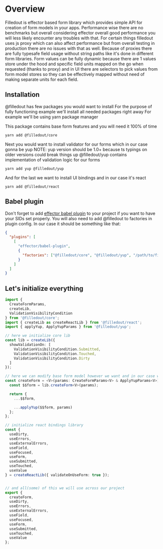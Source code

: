 # Overview

Filledout is effector based form library which provides simple API for creation of form models in your apps.
Performance wise there are no benchmarks but overall considering effector overall good performance you will less likely encounter any troubles with that. 
For certain things filledout uses js proxy which can also affect performance but from overall testing in production there are no issues with that as well.
Because of proxies there are fully typesafe field usage without string paths like it's done in different form libraries. 
Form values can be fully dynamic because there are 1 values store under the hood and specific field units mapped on the go when requested (thanks to proxy) and in UI there are selectors to pick values from form model stores so they can be effectively mapped without need of making separate units for each field.

## Installation

@filledout has few packages you would want to install
For the purpose of fully functioning example we'll install all needed packages right away
For example we'll be using yarn package manager

This package contains base form features and you will need it 100% of time

```
yarn add @filledout/core 
```

Next you would want to install validator for our forms which in our case gonna be yup
NOTE: yup version should be 1.0+ because ts typings on older versions could break things up
@filledout/yup contains implementation of validation logic for our forms

```
yarn add yup @filledout/yup
```

And for the last we want to install UI bindings and in our case it's react 

```
yarn add @filledout/react
```

## Babel plugin

Don't forget to add [effector babel plugin](https://effector.dev/docs/api/effector/babel-plugin) to your project if you want to have your SIDs set properly. 
You will also need to add @filledout to factories in plugin config. In our case it should be something like that:

```json
{
  "plugins": [
    [
      "effector/babel-plugin",
      {
        "factories": ["@filledout/core", "@filledout/yup", "/path/to/file/where/you/call/createLib"]
      }
    ]
  ]
}
```

## Let's initialize everything

```typescript
import {
  CreateFormParams,
  createLib,
  ValidationVisibilityCondition
} from '@filledout/core';
import { createLib as createReactLib } from '@filledout/react';
import { applyYup, ApplyYupParams } from '@filledout/yup';

// here we initialize core lib
const lib = createLib({
  showValidationOn: [
    ValidationVisibilityCondition.Submitted,
    ValidationVisibilityCondition.Touched,
    ValidationVisibilityCondition.Dirty
  ]
});

// here we can modify base form model however we want and in our case we just add yup validator
const createForm = <V>(params: CreateFormParams<V> & ApplyYupParams<V>) => {
  const $$form = lib.createForm<V>(params);

  return {
    ...$$form,

    ...applyYup($$form, params)
  };
};

// initialize react bindings library
const {
  useDirty,
  useErrors,
  useExternalErrors,
  useField,
  useFocused,
  useForm,
  useSubmitted,
  useTouched,
  useValue
} = createReactLib({ validateOnUseForm: true });


// and all(some) of this we will use across our project
export {
  createForm,
  useDirty,
  useErrors,
  useExternalErrors,
  useField,
  useFocused,
  useForm,
  useSubmitted,
  useTouched,
  useValue
};
```




